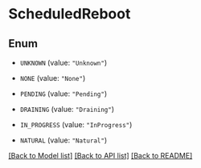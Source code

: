 # ScheduledReboot

## Enum


* `UNKNOWN` (value: `"Unknown"`)

* `NONE` (value: `"None"`)

* `PENDING` (value: `"Pending"`)

* `DRAINING` (value: `"Draining"`)

* `IN_PROGRESS` (value: `"InProgress"`)

* `NATURAL` (value: `"Natural"`)


[[Back to Model list]](../README.md#documentation-for-models) [[Back to API list]](../README.md#documentation-for-api-endpoints) [[Back to README]](../README.md)


